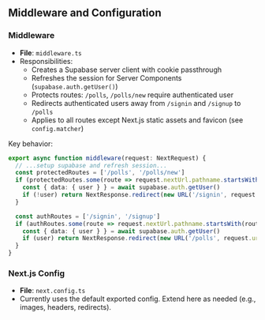 ## Middleware and Configuration

### Middleware
- **File**: `middleware.ts`
- Responsibilities:
  - Creates a Supabase server client with cookie passthrough
  - Refreshes the session for Server Components (`supabase.auth.getUser()`)
  - Protects routes: `/polls`, `/polls/new` require authenticated user
  - Redirects authenticated users away from `/signin` and `/signup` to `/polls`
  - Applies to all routes except Next.js static assets and favicon (see `config.matcher`)

Key behavior:
```ts
export async function middleware(request: NextRequest) {
  // ...setup supabase and refresh session...
  const protectedRoutes = ['/polls', '/polls/new']
  if (protectedRoutes.some(route => request.nextUrl.pathname.startsWith(route))) {
    const { data: { user } } = await supabase.auth.getUser()
    if (!user) return NextResponse.redirect(new URL('/signin', request.url))
  }

  const authRoutes = ['/signin', '/signup']
  if (authRoutes.some(route => request.nextUrl.pathname.startsWith(route))) {
    const { data: { user } } = await supabase.auth.getUser()
    if (user) return NextResponse.redirect(new URL('/polls', request.url))
  }
}
```

### Next.js Config
- **File**: `next.config.ts`
- Currently uses the default exported config. Extend here as needed (e.g., images, headers, redirects).

